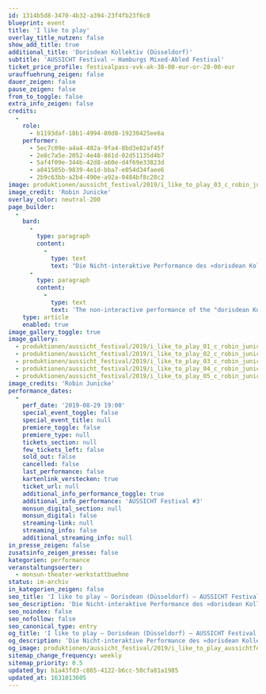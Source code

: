 ```yaml
---
id: 1314b5d8-3470-4b32-a394-23f4fb23f6c0
blueprint: event
title: 'I like to play'
overlay_title_nutzen: false
show_add_title: true
additional_title: 'Dorisdean Kollektiv (Düsseldorf)'
subtitle: 'AUSSICHT Festival – Hamburgs Mixed-Abled Festival'
ticket_price_profile: festivalpass-vvk-ak-38-00-eur-or-28-00-eur
urauffuehrung_zeigen: false
dauer_zeigen: false
pause_zeigen: false
from_to_toggle: false
extra_info_zeigen: false
credits:
  -
    role:
      - b1193daf-18b1-4994-80d8-19230425ee6a
    performer:
      - 5ec7c09e-a4a4-482a-9fa4-8bd3e82af45f
      - 2e8c7a5e-2052-4e48-861d-02d51135d4b7
      - 5af4f09e-344b-42d8-a60e-d4f69e33823d
      - a841505b-9839-4e1d-bba7-e054d34faee6
      - 2b9c63bb-a2b4-490e-a92a-0484bf8c28c2
image: produktionen/aussicht_festival/2019/i_like_to_play_03_c_robin_junicke.jpg
image_credit: 'Robin Junicke'
overlay_color: neutral-200
page_builder:
  -
    bard:
      -
        type: paragraph
        content:
          -
            type: text
            text: "Die Nicht-interaktive Performance des »dorisdean Kollektiv« befasst sich mit den Themen: Sexualität, körperliche Behinderung, soziales Geschlecht, Gender. Die Performer:innen setzen sich mit ihrer Sexualität und ihrem sozialen Geschlecht auseinander. Wer wir sind, wo wir herkommen und wieso wir unsere geschlechtliche Persönlichkeit definieren wie wir es tun, sind grundlegende Fragen dieser Arbeit.\_"
      -
        type: paragraph
        content:
          -
            type: text
            text: 'The non-interactive performance of the "dorisdean Kollektiv" deals with the topics: sexuality, physical disability, social gender, gender. The performers deal with their sexuality and their social gender. Who we are, where we come from and why we define our sexual personality as we do it are fundamental questions of this work.'
    type: article
    enabled: true
image_gallery_toggle: true
image_gallery:
  - produktionen/aussicht_festival/2019/i_like_to_play_01_c_robin_junicke.jpg
  - produktionen/aussicht_festival/2019/i_like_to_play_02_c_robin_junicke.jpg
  - produktionen/aussicht_festival/2019/i_like_to_play_03_c_robin_junicke.jpg
  - produktionen/aussicht_festival/2019/i_like_to_play_04_c_robin_junicke.jpg
  - produktionen/aussicht_festival/2019/i_like_to_play_05_c_robin_junicke.jpg
image_credits: 'Robin Junicke'
performance_dates:
  -
    perf_date: '2019-08-29 19:00'
    special_event_toggle: false
    special_event_title: null
    premiere_toggle: false
    premiere_type: null
    tickets_section: null
    few_tickets_left: false
    sold_out: false
    cancelled: false
    last_performance: false
    kartenlink_verstecken: true
    ticket_url: null
    additional_info_performance_toggle: true
    additional_info_performance: 'AUSSICHT Festival #3'
    monsun_digital_section: null
    monsun_digital: false
    streaming-link: null
    streaming_info: false
    additional_streaming_info: null
in_presse_zeigen: false
zusatsinfo_zeigen_presse: false
kategorien: performance
veranstaltungsoerter:
  - monsun-theater-werkstattbuehne
status: im-archiv
in_kategorien_zeigen: false
seo_title: 'I like to play – Dorisdean (Düsseldorf) – AUSSICHT Festival #3'
seo_description: 'Die Nicht-interaktive Performance des »dorisdean Kollektiv« befasst sich mit den Themen: Sexualität, körperliche Behinderung, soziales Geschlecht, Gender.'
seo_noindex: false
seo_nofollow: false
seo_canonical_type: entry
og_title: 'I like to play – Dorisdean (Düsseldorf) – AUSSICHT Festival #3'
og_description: 'Die Nicht-interaktive Performance des »dorisdean Kollektiv« befasst sich mit den Themen: Sexualität, körperliche Behinderung, soziales Geschlecht, Gender.'
og_image: produktionen/aussicht_festival/2019/i_like_to_play_aussichtfestival_social_media_image.jpg
sitemap_change_frequency: weekly
sitemap_priority: 0.5
updated_by: b1a43fd3-c865-4122-b6cc-50cfa81a1985
updated_at: 1631013605
---
```

